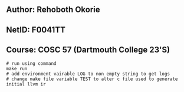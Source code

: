 ## Author: Rehoboth Okorie  
## NetID: F0041TT  
## Course: COSC 57 (Dartmouth College 23'S)  

```
# run using command
make run
# add environment vairable LOG to non empty string to get logs
# change make file variable TEST to alter c file used to generate initial llvm ir
```